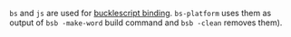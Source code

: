 `bs` and `js` are used for [bucklescript binding](../docs/recipes/reasonml.md). `bs-platform` uses them as output of `bsb -make-word` build command and `bsb -clean` removes them).
